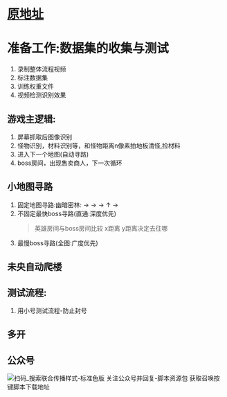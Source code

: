 # [原地址](https://github.com/c925777075/yolov5-dnf)

# 准备工作:数据集的收集与测试

1. 录制整体流程视频
1. 标注数据集
1. 训练权重文件
1. 视频检测识别效果

## 游戏主逻辑:

1. 屏幕抓取后图像识别
2. 怪物识别，材料识别等，和怪物距离n像素拍地板清怪,捡材料
3. 进入下一个地图(自动寻路)
4. boss房间，出现售卖商人，下一次循环

## 小地图寻路

1. 固定地图寻路:幽暗密林:  → → → ↑ →
2. 不固定最快boss寻路(直通:深度优先)
   > 英雄房间与boss房间比较 x距离 y距离决定去往哪
3. 最慢boss寻路(全图:广度优先)

## 未央自动爬楼

## 测试流程:
1. 用小号测试流程-防止封号

## 多开

## 公众号
![扫码_搜索联合传播样式-标准色版](https://user-images.githubusercontent.com/48087314/237034183-0650545b-4e43-4255-b9de-3f1685150fcd.png) 关注公众号并回复-脚本资源包
获取召唤按键脚本下载地址
